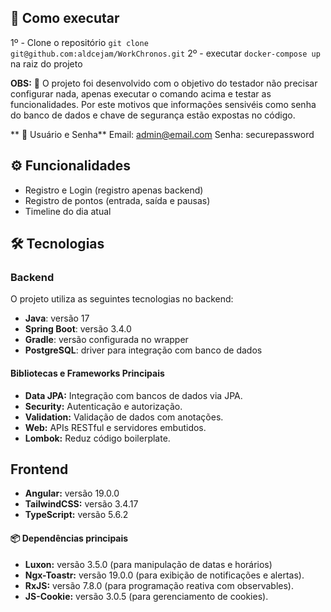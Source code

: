## 🚀 Como executar
1º - Clone o repositório `git clone git@github.com:aldcejam/WorkChronos.git`
2º - executar `docker-compose up` na raiz do projeto

**OBS:** 📌 O projeto foi desenvolvido com o objetivo do testador não precisar configurar nada, apenas executar o comando acima e testar as funcionalidades. Por este motivos que informações sensivéis como senha do banco de dados e chave de segurança estão expostas no código.

** 👤 Usuário e Senha**
Email: admin@email.com
Senha: securepassword

## ⚙️ Funcionalidades
- Registro e Login (registro apenas backend)
- Registro de pontos (entrada, saída e pausas)
- Timeline do dia atual

## 🛠️ Tecnologias

### Backend
O projeto utiliza as seguintes tecnologias no backend:

- **Java**: versão 17  
- **Spring Boot**: versão 3.4.0  
- **Gradle**: versão configurada no wrapper  
- **PostgreSQL**: driver para integração com banco de dados  

#### Bibliotecas e Frameworks Principais
- **Data JPA:** Integração com bancos de dados via JPA.
- **Security:** Autenticação e autorização.
- **Validation:** Validação de dados com anotações.
- **Web:** APIs RESTful e servidores embutidos.
- **Lombok:** Reduz código boilerplate.

## Frontend
- **Angular:** versão 19.0.0
- **TailwindCSS:** versão 3.4.17
- **TypeScript:** versão 5.6.2 

#### 📦 Dependências principais
- **Luxon:** versão 3.5.0 (para manipulação de datas e horários)
- **Ngx-Toastr:** versão 19.0.0 (para exibição de notificações e alertas).
- **RxJS:** versão 7.8.0 (para programação reativa com observables).
- **JS-Cookie:** versão 3.0.5 (para gerenciamento de cookies).